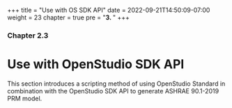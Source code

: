 +++
title = "Use with OS SDK API"
date = 2022-09-21T14:50:09-07:00
weight = 23
chapter = true
pre = "<b>3. </b>"
+++

### Chapter 2.3

# Use with OpenStudio SDK API

This section introduces a scripting method of using OpenStudio Standard in combination with the OpenStudio SDK API to generate ASHRAE 90.1-2019 PRM model.
